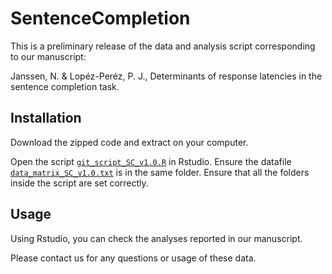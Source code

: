 # SentenceCompletion

This is a preliminary release of the data and analysis script corresponding to our manuscript:

Janssen, N. & Lopéz-Peréz, P. J., Determinants of response latencies in the sentence completion task.

## Installation

Download the zipped code and extract on your computer. 

Open the script [`git_script_SC_v1.0.R`](git_script_SC_v1.0.R) in Rstudio. Ensure the datafile [`data_matrix_SC_v1.0.txt`](data_matrix_SC_v1.0.txt) is in the same folder. Ensure that all the folders inside the script are set correctly.

## Usage
Using Rstudio, you can check the analyses reported in our manuscript.

Please contact us for any questions or usage of these data.

